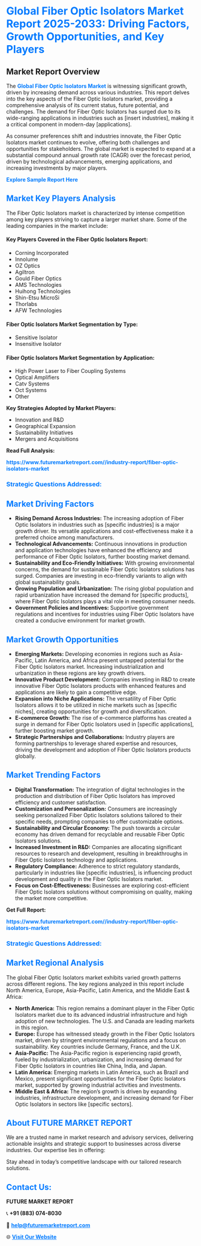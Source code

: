 <h1 style="color: #007BFF;">Global Fiber Optic Isolators Market Report 2025-2033: Driving Factors, Growth Opportunities, and Key Players</h1>

<section id="overview">
<h2>Market Report Overview</h2>
<p>The <a href="https://www.futuremarketreport.com//industry-report/fiber-optic-isolators-market" style="color: #007BFF; text-decoration: none;"><strong>Global Fiber Optic Isolators Market</strong></a> is witnessing significant growth, driven by increasing demand across various industries. This report delves into the key aspects of the Fiber Optic Isolators market, providing a comprehensive analysis of its current status, future potential, and challenges. The demand for Fiber Optic Isolators has surged due to its wide-ranging applications in industries such as [insert industries], making it a critical component in modern-day [applications].</p>
<p>As consumer preferences shift and industries innovate, the Fiber Optic Isolators market continues to evolve, offering both challenges and opportunities for stakeholders. The global market is expected to expand at a substantial compound annual growth rate (CAGR) over the forecast period, driven by technological advancements, emerging applications, and increasing investments by major players.</p>
</section>

<section id="overview">
<p><a href="https://www.futuremarketreport.com//request-sample/reportId=76592" style="color: #007BFF; text-decoration: none;"><strong>Explore Sample Report Here</strong></a></p>
</section>

<section id="key-players">
<h2 style="color: #007BFF;">Market Key Players Analysis</h2>
<p>The Fiber Optic Isolators market is characterized by intense competition among key players striving to capture a larger market share. Some of the leading companies in the market include:</p>
<h4>Key Players Covered in the Fiber Optic Isolators Report:</h4>
<ul><li>Corning Incorporated</li><li>Innolume</li><li>OZ Optics</li><li>Agiltron</li><li>Gould Fiber Optics</li><li>AMS Technologies</li><li>Huihong Technologies</li><li>Shin-Etsu MicroSi</li><li>Thorlabs</li><li>AFW Technologies</li></ul>
<h4>Fiber Optic Isolators Market Segmentation by Type:</h4>
<ul><li>Sensitive Isolator</li><li>Insensitive Isolator</li></ul>

<h4>Fiber Optic Isolators Market Segmentation by Application:</h4>
<ul><li>High Power Laser to Fiber Coupling Systems</li><li>Optical Amplifiers</li><li>Catv Systems</li><li>Oct Systems</li><li>Other</li></ul>
<p><strong>Key Strategies Adopted by Market Players:</strong></p>
<ul>
<li>Innovation and R&D</li>
<li>Geographical Expansion</li>
<li>Sustainability Initiatives</li>
<li>Mergers and Acquisitions</li>
</ul>
</section>

<section>
<p><strong>Read Full Analysis: </strong></p><a href="https://www.futuremarketreport.com//industry-report/fiber-optic-isolators-market" style="color: #007BFF; text-decoration: none;"><strong>https://www.futuremarketreport.com//industry-report/fiber-optic-isolators-market</strong></a>
<h3 style="color: #007BFF;">Strategic Questions Addressed:</h3>
</section>

<section id="driving-factors">
<h2 style="color: #007BFF;">Market Driving Factors</h2>
<ul>
<li><strong>Rising Demand Across Industries:</strong> The increasing adoption of Fiber Optic Isolators in industries such as [specific industries] is a major growth driver. Its versatile applications and cost-effectiveness make it a preferred choice among manufacturers.</li>
<li><strong>Technological Advancements:</strong> Continuous innovations in production and application technologies have enhanced the efficiency and performance of Fiber Optic Isolators, further boosting market demand.</li>
<li><strong>Sustainability and Eco-Friendly Initiatives:</strong> With growing environmental concerns, the demand for sustainable Fiber Optic Isolators solutions has surged. Companies are investing in eco-friendly variants to align with global sustainability goals.</li>
<li><strong>Growing Population and Urbanization:</strong> The rising global population and rapid urbanization have increased the demand for [specific products], where Fiber Optic Isolators plays a vital role in meeting consumer needs.</li>
<li><strong>Government Policies and Incentives:</strong> Supportive government regulations and incentives for industries using Fiber Optic Isolators have created a conducive environment for market growth.</li>
</ul>
</section>

<section id="growth-opportunities">
<h2 style="color: #007BFF;">Market Growth Opportunities</h2>
<ul>
<li><strong>Emerging Markets:</strong> Developing economies in regions such as Asia-Pacific, Latin America, and Africa present untapped potential for the Fiber Optic Isolators market. Increasing industrialization and urbanization in these regions are key growth drivers.</li>
<li><strong>Innovative Product Development:</strong> Companies investing in R&D to create innovative Fiber Optic Isolators products with enhanced features and applications are likely to gain a competitive edge.</li>
<li><strong>Expansion into Niche Applications:</strong> The versatility of Fiber Optic Isolators allows it to be utilized in niche markets such as [specific niches], creating opportunities for growth and diversification.</li>
<li><strong>E-commerce Growth:</strong> The rise of e-commerce platforms has created a surge in demand for Fiber Optic Isolators used in [specific applications], further boosting market growth.</li>
<li><strong>Strategic Partnerships and Collaborations:</strong> Industry players are forming partnerships to leverage shared expertise and resources, driving the development and adoption of Fiber Optic Isolators products globally.</li>
</ul>
</section>

<section id="trending-factors">
<h2 style="color: #007BFF;">Market Trending Factors</h2>
<ul>
<li><strong>Digital Transformation:</strong> The integration of digital technologies in the production and distribution of Fiber Optic Isolators has improved efficiency and customer satisfaction.</li>
<li><strong>Customization and Personalization:</strong> Consumers are increasingly seeking personalized Fiber Optic Isolators solutions tailored to their specific needs, prompting companies to offer customizable options.</li>
<li><strong>Sustainability and Circular Economy:</strong> The push towards a circular economy has driven demand for recyclable and reusable Fiber Optic Isolators solutions.</li>
<li><strong>Increased Investment in R&D:</strong> Companies are allocating significant resources to research and development, resulting in breakthroughs in Fiber Optic Isolators technology and applications.</li>
<li><strong>Regulatory Compliance:</strong> Adherence to strict regulatory standards, particularly in industries like [specific industries], is influencing product development and quality in the Fiber Optic Isolators market.</li>
<li><strong>Focus on Cost-Effectiveness:</strong> Businesses are exploring cost-efficient Fiber Optic Isolators solutions without compromising on quality, making the market more competitive.</li>
</ul>
</section>

<section>
<p><strong>Get Full Report: </strong></p><a href="https://www.futuremarketreport.com//industry-report/fiber-optic-isolators-market" style="color: #007BFF; text-decoration: none;"><strong>https://www.futuremarketreport.com//industry-report/fiber-optic-isolators-market</strong></a>
<h3 style="color: #007BFF;">Strategic Questions Addressed:</h3>
</section>


<section id="regional-analysis">
<h2 style="color: #007BFF;">Market Regional Analysis</h2>
<p>The global Fiber Optic Isolators market exhibits varied growth patterns across different regions. The key regions analyzed in this report include North America, Europe, Asia-Pacific, Latin America, and the Middle East & Africa:</p>
<ul>
<li><strong>North America:</strong> This region remains a dominant player in the Fiber Optic Isolators market due to its advanced industrial infrastructure and high adoption of new technologies. The U.S. and Canada are leading markets in this region.</li>
<li><strong>Europe:</strong> Europe has witnessed steady growth in the Fiber Optic Isolators market, driven by stringent environmental regulations and a focus on sustainability. Key countries include Germany, France, and the U.K.</li>
<li><strong>Asia-Pacific:</strong> The Asia-Pacific region is experiencing rapid growth, fueled by industrialization, urbanization, and increasing demand for Fiber Optic Isolators in countries like China, India, and Japan.</li>
<li><strong>Latin America:</strong> Emerging markets in Latin America, such as Brazil and Mexico, present significant opportunities for the Fiber Optic Isolators market, supported by growing industrial activities and investments.</li>
<li><strong>Middle East & Africa:</strong> The region’s growth is driven by expanding industries, infrastructure development, and increasing demand for Fiber Optic Isolators in sectors like [specific sectors].</li>
</ul>
</section>

<footer>
<h2 style="color: #007BFF;">About FUTURE MARKET REPORT</h2>
<p>We are a trusted name in market research and advisory services, delivering actionable insights and strategic support to businesses across diverse industries. Our expertise lies in offering:</p>

<p>Stay ahead in today’s competitive landscape with our tailored research solutions.</p>

<h2 style="color: #007BFF;">Contact Us:</h2>
<p><strong>FUTURE MARKET REPORT</strong></p>
<p>📞 <strong>+91 (883) 074-8030</strong></p>
<p>📧 <strong><a href="mailto:help@futuremarketreport.com" style="color: #007BFF;">help@futuremarketreport.com</a></strong></p>
<p>🌐 <strong><a href="https://www.futuremarketreport.com/" style="color: #007BFF;">Visit Our Website</a></strong></p>
</footer>